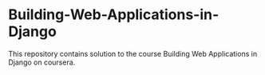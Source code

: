 # Building-Web-Applications-in-Django
This repository contains solution to the course Building Web Applications in Django on coursera.
